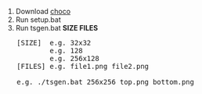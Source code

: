 1. Download [choco](https://chocolatey.org)
2. Run setup.bat
3. Run tsgen.bat **SIZE FILES**    
<pre>
   [SIZE]  e.g. 32x32  
           e.g. 128  
           e.g. 256x128  
   [FILES] e.g. file1.png file2.png
   
   e.g. ./tsgen.bat 256x256 top.png bottom.png
</pre>

